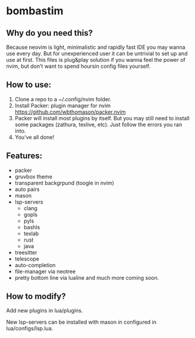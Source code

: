 # bombastim
## Why do you need this?

Because neovim is light, minimalistic and rapidly fast IDE you may wanna use every day.
But for unexperienced user it can be untrivial to set up and use at first.
This files is plug&play solution if you wanna feel the power of nvim,
but don't want to spend hoursin config files yourself.
## How to use:

1. Clone a repo to a ~/.config/nvim folder.
1. Install Packer: plugin manager for nvim https://github.com/wbthomason/packer.nvim
1. Packer will install most plugins by itself. But you may still need to install some packages (zathura, texlive, etc). Just follow the errors you ran into.
1. You've all done!

## Features:
- packer 
- gruvbox theme
- transparent backgrpund (toogle in nvim)
- auto pairs
- mason
- lsp-servers
    - clang
    - gopls
    - pyls
    - bashls
    - texlab
    - rust
    - java
- treesitter
- telescope
- auto-completion
- file-manager via neotree
- pretty bottom line via lualine
and much more coming soon.
## How to modify?

Add new plugins in lua/plugins. 

New lsp-servers can be installed with mason in configured in lua/configs/lsp.lua.
